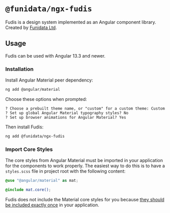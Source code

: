 # `@funidata/ngx-fudis`

Fudis is a design system implemented as an Angular component library. Created by [Funidata Ltd](https://funidata.fi/).

## Usage

Fudis can be used with Angular 13.3 and newer.

### Installation

Install Angular Material peer dependency:

```bash
ng add @angular/material
```

Choose these options when prompted:

```
? Choose a prebuilt theme name, or "custom" for a custom theme: Custom
? Set up global Angular Material typography styles? No
? Set up browser animations for Angular Material? Yes
```

Then install Fudis:

```bash
ng add @funidata/ngx-fudis 
```

### Import Core Styles

The core styles from Angular Material must be imported in your application for the components to work properly. The easiest way to do this is to have a `styles.scss` file in project root with the following content:

```scss
@use "@angular/material" as mat;

@include mat.core();
```

Fudis does not include the Material core styles for you because [they should be included exactly once](https://material.angular.io/guide/theming#the-core-mixin) in your application.
